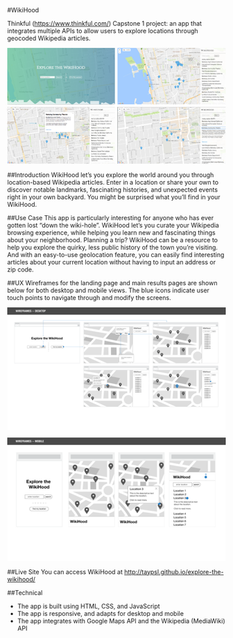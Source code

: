 #WikiHood

Thinkful (https://www.thinkful.com/) Capstone 1 project: an app that integrates multiple APIs to allow users to explore locations through geocoded Wikipedia articles. 

![Alt text](images/wikiHood_screens.png "Final Screens")

##Introduction
WikiHood let’s you explore the world around you through location-based Wikipedia articles. Enter in a location or share your own to discover notable landmarks, fascinating histories, and unexpected events right in your own backyard. You might be surprised what you’ll find in your WikiHood.

##Use Case
This app is particularly interesting for anyone who has ever gotten lost “down the wiki-hole”. WikiHood let’s you curate your Wikipedia browsing experience, while helping you learn new and fascinating things about your neighborhood. Planning a trip? WikiHood can be a resource to help you explore the quirky, less public history of the town you’re visiting. And with an easy-to-use geolocation feature, you can easily find interesting articles about your current location without having to input an address or zip code.

##UX
Wireframes for the landing page and main results pages are shown below for both desktop and mobile views. The blue icons indicate user touch points to navigate through and modify the screens.

![Alt text](images/wireframes-desktop.png "Desktop Wireframes")

![Alt text](images/wireframes-mobile.png "Mobile Wireframes")

##Live Site
You can access WikiHood at http://taypsl.github.io/explore-the-wikihood/

##Technical
- The app is built using HTML, CSS, and JavaScript
- The app is responsive, and adapts for desktop and mobile
- The app integrates with Google Maps API and the Wikipedia (MediaWiki) API